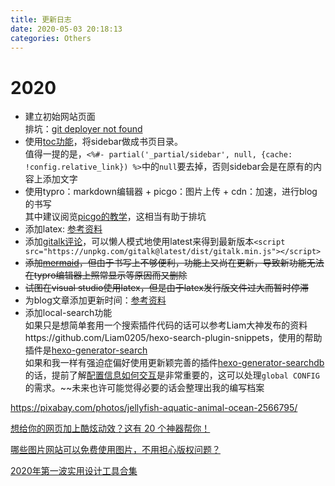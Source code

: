 ```yaml
---
title: 更新日志
date: 2020-05-03 20:18:13
categories: Others
---
```


# 2020

- 建立初始网站页面<br>排坑：[git deployer not found](https://github.com/hexojs/hexo/issues/1040)
- 使用[toc功能](https://hexo.io/docs/helpers#toc)，将sidebar做成书页目录。<br>值得一提的是，`<%#- partial('_partial/sidebar', null, {cache: !config.relative_link}) %>`中的`null`要去掉，否则sidebar会是在原有的内容上添加文字
- 使用typro：markdown编辑器 + picgo：图片上传 + cdn：加速，进行blog的书写<br>其中建议阅览[picgo的教学](https://zhuanlan.zhihu.com/p/114175770)，这相当有助于排坑
- 添加latex: [参考资料](https://cps.ninja/2019/03/16/hexo-with-latex/)
- 添加[gitalk评论](https://gitalk.github.io/)，可以懒人模式地使用latest来得到最新版本`<script src="https://unpkg.com/gitalk@latest/dist/gitalk.min.js"></script>`
- ~~添加[mermaid]( https://mermaid-js.github.io/mermaid/#/)，但由于书写上不够便利，功能上又尚在更新，导致新功能无法在typro编辑器上照常显示等原因而又删除~~
- ~~试图在visual studio使用latex，但是由于latex发行版文件过大而暂时停滞~~
- 为blog文章添加更新时间：[参考资料](https://github.com/hexojs/hexo/issues/3094)
- 添加local-search功能<br>如果只是想简单套用一个搜索插件代码的话可以参考Liam大神发布的资料https://github.com/Liam0205/hexo-search-plugin-snippets，使用的帮助插件是[hexo-generator-search](https://github.com/wzpan/hexo-generator-search)<br>如果和我一样有强迫症偏好使用更新颖完善的插件[hexo-generator-searchdb](https://github.com/theme-next/hexo-generator-searchdb)的话，提前了解[配置信息如何交互](https://liuyib.github.io/2019/08/20/develop-hexo-theme-from-0-to-1/)是非常重要的，这可以处理`global CONFIG`的需求。~~未来也许可能觉得必要的话会整理出我的编写档案

https://pixabay.com/photos/jellyfish-aquatic-animal-ocean-2566795/

[想给你的网页加上酷炫动效？这有 20 个神器帮你！](https://www.uisdc.com/dynamic-animations-ui)

[哪些图片网站可以免费使用图片，不用担心版权问题？](https://www.zhihu.com/question/51972115)

[2020年第一波实用设计工具合集](https://www.uisdc.com/26-tools-to-start-off-2020)



